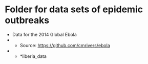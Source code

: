 # Folder for data sets of epidemic outbreaks

* Data for the 2014 Global Ebola
* * Source: https://github.com/cmrivers/ebola
* * *liberia_data
